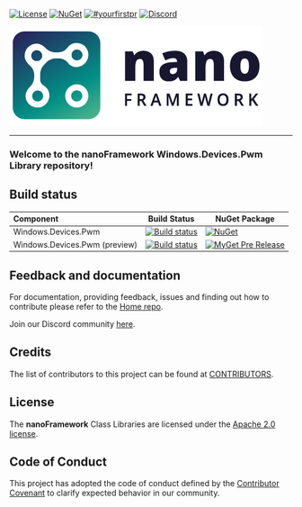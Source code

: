 [![License](https://img.shields.io/badge/License-Apache%202.0-blue.svg)](https://github.com/nanoframework/Home/blob/master/LICENSE) [![NuGet](https://img.shields.io/nuget/dt/nanoFramework.Windows.Devices.Pwm.svg)]() [![#yourfirstpr](https://img.shields.io/badge/first--timers--only-friendly-blue.svg)](https://github.com/nanoframework/Home/blob/master/CONTRIBUTING.md) [![Discord](https://img.shields.io/discord/478725473862549535.svg)](https://discord.gg/gCyBu8T)


![nanoFramework logo](https://github.com/nanoframework/Home/blob/master/resources/logo/nanoFramework-repo-logo.png)

-----

### Welcome to the **nanoFramework** Windows.Devices.Pwm Library repository!


## Build status

| Component | Build Status | NuGet Package |
|:-|---|---|
| Windows.Devices.Pwm | [![Build status](https://ci.appveyor.com/api/projects/status/3i6mwyv12tlapuyr/branch/master?svg=true)](https://ci.appveyor.com/project/nfbot/lib-windows-devices-pwm/branch/master) | [![NuGet](https://img.shields.io/nuget/v/nanoFramework.Windows.Devices.Pwm.svg)](https://www.nuget.org/packages/nanoFramework.Windows.Devices.Pwm/)  |
| Windows.Devices.Pwm (preview) | [![Build status](https://ci.appveyor.com/api/projects/status/3i6mwyv12tlapuyr/branch/develop?svg=true)](https://ci.appveyor.com/project/nfbot/lib-windows-devices-pwm/branch/develop) | [![MyGet Pre Release](https://img.shields.io/myget/nanoframework-dev/vpre/nanoFramework.Windows.Devices.Pwm.svg)](https://www.myget.org/feed/nanoframework-dev/package/nuget/nanoFramework.Windows.Devices.Pwm) |


## Feedback and documentation

For documentation, providing feedback, issues and finding out how to contribute please refer to the [Home repo](https://github.com/nanoframework/Home).

Join our Discord community [here](https://discord.gg/gCyBu8T).


## Credits

The list of contributors to this project can be found at [CONTRIBUTORS](https://github.com/nanoframework/Home/blob/master/CONTRIBUTORS.md).


## License

The **nanoFramework** Class Libraries are licensed under the [Apache 2.0 license](http://www.apache.org/licenses/LICENSE-2.0).


## Code of Conduct
This project has adopted the code of conduct defined by the [Contributor Covenant](http://contributor-covenant.org/)
to clarify expected behavior in our community.
